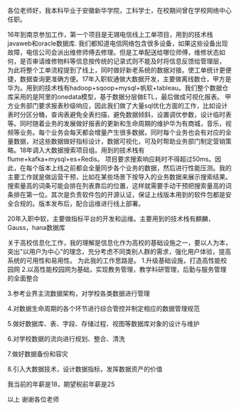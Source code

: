各位老师好，我本科毕业于安徽新华学院，工科学士，在校期间曾在学校网络中心任职。

​		16年到南京参加工作，第一个项目是无锡电信线上工单项目，用到的技术栈javaweb和oracle数据库.
我们都知道电信网络包含很多设备，如果这些设备出现故障，电信公司会派出维修师傅去修理。但是工单配送给哪位师傅，维修状态如何，是否审请维修物料等信息按传统的记录式则不能及时将信息反馈给管理层，
为此将整个工单流程提到了线上，同时做好新老系统的数据对接。使工单统计更便捷，数据查询更准确方便。
​		17年入职软通做大数据开发，主要做离线数仓，甲方是华为。用到的技术栈有hadoop+sqoop+mysql+帆软+tableau。我们整个数据仓库采用的是阿里的onedata模型，基于数据分层做ETL，最后做成可视化报表。
甲方业务部门要求报表秒级响应，因此我们做了大量sql优化方面的工作，比如设计表时分区分桶，查询表避免全表扫描，避免数据倾斜，设置调优参数，设计临时表等。同时随着业务的发展做好报表的更新和生命周期的维护
​		华为有商城，音乐，视频等业务。每个业务会每天都会增量产生很多数据，同时每个业务也会有对应的全量数据，对这些数据做好指标设计，数据可视化，可及时帮助业务部门制定营销策略。
​		18年调入大数据搜索项目组。用到的技术栈有flume+kafka+mysql+es+Redis。
项目要求搜索响应耗时不得超过50ms。因此，在每个版本上线之前都会全量同步各个业务的数据，然后进行性能压测。我的主要工作就是做运营干预，比如在某些场景下按导入的业务数据来展示搜索结果。搜索量高的词条可能会排在列表靠后的位置，这样就需要手动干预把搜索量高的词条排在第一位。其次是负责软件包的开源认证，保证上线版本用到的软件包都是安全合规的。版本发布后，配合运维进行线上部署。

​	20年入职中软，主要做指标平台的开发和运维。主要用到的技术栈有麒麟，Gauss，hana数据库

关于高校信息化工作，我的理解是信息化作为高校的基础设施之一，要以人为本，突出"以用户为中心"的理念，充分考虑不同类别人群的需求，强化用户体验，提高系统的可用性和易用性。
为此我的工作思路是。
1.升级基础设施，打造高性能校园网
2.以高性能校园网为基础，实现教务管理，教学科研管理，后勤与服务管理的全面整合

3.参考业界主流数据架构，对学校各类数据进行管理

4.对数据生命周期的各个环节进行综合管控并制定相应的数据管理规范

5.做好数据库、表、字段、存储过程、视图等数据库对象的设计与维护

6.对学校数据的流向进行规划、整合、清洗

7.做好数据备份和容灾

8.引入大数据技术，设计数据指标，发挥数据资产的价值


我当前的年薪是18，期望税前年薪是25

以上
谢谢各位老师